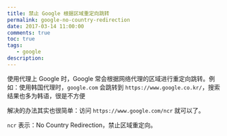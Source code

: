 ```yaml
---
title: 禁止 Google 根据区域重定向跳转
permalink: google-no-country-redirection
date: 2017-03-14 11:00:00
comments: true
toc: true
tags:
   - google
description:
---
```

使用代理上 Google 时，Google 常会根据网络代理的区域进行重定向跳转。例如：使用韩国代理时，`google.com` 会跳转到 `https://www.google.co.kr/`，搜索结果也多为韩语，很是不方便

解决的办法其实也很简单：访问 `https://www.google.com/ncr` 就可以了。

`ncr` 表示：No Country Redirection，禁止区域重定向。

<!-- more -->
